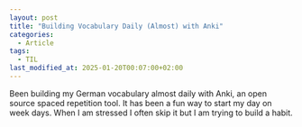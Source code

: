 ```yaml
---
layout: post
title: "Building Vocabulary Daily (Almost) with Anki"
categories:
  - Article
tags:
  - TIL
last_modified_at: 2025-01-20T00:07:00+02:00
---
```


Been building my German vocabulary almost daily with Anki, an open source spaced repetition tool.
It has been a fun way to start my day on week days. When I am stressed I often skip it but I am trying to build a habit.
